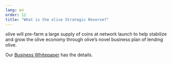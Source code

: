 ```yaml
---
lang: en
order: 12
title: "What is the olive Strategic Reserve?"
---
```


olive will pre-farm a large supply of coins at network launch to help stabilize and grow the olive economy through olive’s novel business plan of lending olive.

Our [Business Whitepaper](https://www.olive.net/assets/olive-Business-Whitepaper-2021-02-09-v1.0.pdf) has the details.
